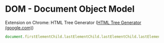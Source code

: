 # DOM - Document Object Model

Extension on Chrome: HTML Tree Generator ([HTML Tree Generator (google.com)](https://chromewebstore.google.com/detail/html-tree-generator/dlbbmhhaadfnbbdnjalilhdakfmiffeg))

```javascript
document.firstElementChild.lastElementChild.lastElementChild.lastElementChild
```

